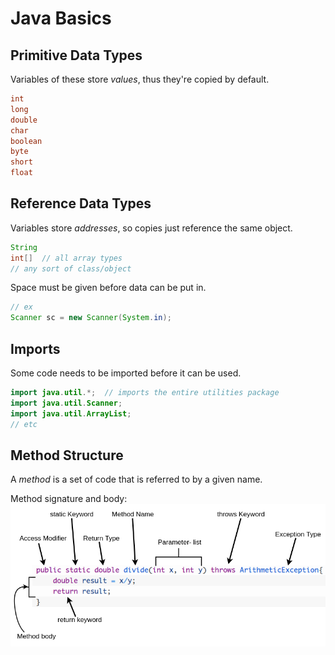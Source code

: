 # Java Basics

## Primitive Data Types

Variables of these store *values*, thus they're copied by default.
```java
int
long
double
char
boolean
byte
short
float
```

## Reference Data Types

Variables store *addresses*, so copies just reference the same object.
```java
String
int[]  // all array types
// any sort of class/object
```
Space must be given before data can be put in.
```java
// ex
Scanner sc = new Scanner(System.in);
```


## Imports

Some code needs to be imported before it can be used.
```java
import java.util.*;  // imports the entire utilities package
import java.util.Scanner; 
import java.util.ArrayList;
// etc
```

## Method Structure

A *method* is a set of code that is referred to by a given name.

Method signature and body:
![TEA](./Pictures/java_method_sign.png)